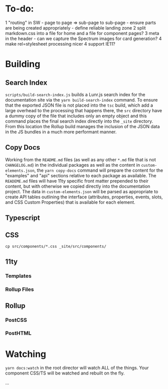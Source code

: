# To-do:

1 "routing" in SW - page to page => sub-page to sub-page - ensure parts are being created appropriately - define reliable landing zone
2 split markdown.css into a file for home and a file for component pages?
3 meta in the header - can we capture the Spectrum images for card generation?
4 make rel=stylesheet processing nicer
4 support IE11?

# Building

## Search Index

`scripts/build-search-index.js` builds a Lunr.js search index for the documentation site via the `yarn build-search-index` command. To ensure that the exported JSON file is not placed into the `tsc` build, which add a large overhead to the processing that happens there, the `src` directory have a dummy copy of the file that includes only an empty object and this command places the final search index directly into the `_site` directory. From this location the Rollup build manages the inclusion of the JSON data in the JS bundles in a much more performant manner.

## Copy Docs

Working from the `README.md` files (as well as any other `*.md` file that is not `CHANGELOG.md`) in the individual packages as well as the content in `custom-elements.json`, the `yarn copy-docs` command will prepare the content for the "examples" and "api" sections relative to each package as available. The `READEME.md` files will have 11ty specific front matter prepended to their content, but with otherwise we copied directly into the documentation project. The data in `custom-elements.json` will be parsed as appropriate to create API tables outlining the interface (attributes, properties, events, slots, and CSS Custom Properties) that is available for each element.

## Typescript

## CSS

`cp src/components/*.css _site/src/components/`

## 11ty

### Templates

### Rollup Files

## Rollup

### PostCSS

### PostHTML

# Watching

`yarn docs:watch` in the root director will watch ALL of the things. Your component CSS/TS will be watched and rebuilt on the fly.

...
